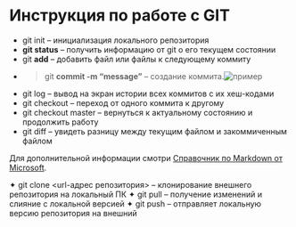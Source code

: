 # Инструкция по работе с GIT
* git init – инициализация локального репозитория
* **git status** – получить информацию от git о его текущем состоянии
* git **add** – добавить файл или файлы к следующему коммиту
* >git **commit -m “message”** – создание коммита.![пример](C:\Users\tolya\Documents\GIT\GIT_lesson1)
* git log – вывод на экран истории всех коммитов с их хеш-кодами
* git checkout – переход от одного коммита к другому
* git checkout master – вернуться к актуальному состоянию и продолжить работу
* git diff – увидеть разницу между текущим файлом и закоммиченным файлом

Для дополнительной информации смотри [Справочник по Markdown от Microsoft](https://docs.microsoft.com/ru-ru/contribute/markdown-reference).

✦ git clone <url-адрес репозитория> – клонирование внешнего репозитория на
локальный ПК
✦ git pull – получение изменений и слияние с локальной версией
✦ git push – отправляет локальную версию репозитория на внешний